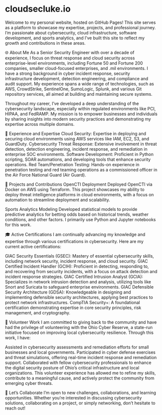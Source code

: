 # cloudsecluke.io

Welcome to my personal website, hosted on GitHub Pages! This site serves as a platform to showcase my expertise, projects, and professional journey. I’m passionate about cybersecurity, cloud infrastructure, software development, and sports analytics, and I’ve built this site to reflect my growth and contributions in these areas.

🌐 About Me
As a Senior Security Engineer with over a decade of experience, I focus on threat response and cloud security across enterprise-level environments, including Fortune 50 and Fortune 200 companies, smaller cloud-focused enterprises, and .mil environments. I have a strong background in cyber incident response, security infrastructure development, detection engineering, and compliance and audit support. My experience spans a wide range of technologies, such as AWS, CrowdStrike, SentinelOne, SumoLogic, Splunk, and various Git repository services, all aimed at building and maintaining secure systems.

Throughout my career, I’ve developed a deep understanding of the cybersecurity landscape, especially within regulated environments like PCI, HIPAA, and FedRAMP. My mission is to empower businesses and individuals by sharing insights into modern security practices and demonstrating my expertise across multiple domains.

💼 Experience and Expertise
Cloud Security: Expertise in deploying and securing cloud environments using AWS services like IAM, EC2, S3, and GuardDuty.
Cybersecurity Threat Response: Extensive involvement in threat detection, detection engineering, incident response, and remediation in enterprise SOC environments.
Software Development: Proficient in Python scripting, SOAR automations, and developing tools that enhance security operations.
Red Team/Penetration Testing: Hands-on experience in penetration testing and red teaming operations as a commissioned officer in the Air Force National Guard (Air Guard).

🚀 Projects and Contributions
OpenCTI Deployment
Deployed OpenCTI via Docker on AWS using Terraform. This project showcases my ability to deploy threat intelligence platforms in cloud environments, with a focus on automation to streamline deployment and scalability.

Sports Analytics Modeling
Developed statistical models to provide predictive analytics for betting odds based on historical trends, weather conditions, and other factors. I primarily use Python and Jupyter notebooks for this work.

🎓 Active Certifications
I am continually advancing my knowledge and expertise through various certifications in cybersecurity. Here are my current active certifications:

GIAC Security Essentials (GSEC): Mastery of essential cybersecurity skills, including network security, incident response, and cloud security.
GIAC Certified Incident Handler (GCIH): Proficient in detecting, responding to, and recovering from security incidents, with a focus on attack detection and incident response strategies.
GIAC Certified Intrusion Analyst (GCIA): Specializes in network intrusion detection and analysis, utilizing tools like Snort and Suricata to safeguard enterprise environments.
GIAC Defensible Security Architecture (GDSA): Knowledgeable in designing and implementing defensible security architectures, applying best practices to protect network infrastructures.
CompTIA Security+: A foundational certification demonstrating expertise in core security principles, risk management, and cryptography.

🌟 Volunteer Work
I am committed to giving back to the community and have had the privilege of volunteering with the Ohio Cyber Reserve, a state-run initiative focused on improving local cybersecurity resilience. Through this work, I have:

Assisted in cybersecurity assessments and remediation efforts for small businesses and local governments.
Participated in cyber defense exercises and threat simulations, offering real-time incident response and remediation support.
Collaborated with fellow cybersecurity professionals to enhance the digital security posture of Ohio’s critical infrastructure and local organizations.
This volunteer experience has allowed me to refine my skills, contribute to a meaningful cause, and actively protect the community from emerging cyber threats.

🤝 Let’s Collaborate
I’m open to new challenges, collaborations, and learning opportunities. Whether you’re interested in discussing cybersecurity solutions, collaborating on a project, or simply networking, don’t hesitate to reach out!




